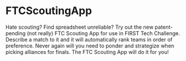 FTCScoutingApp
===========

Hate scouting?  Find spreadsheet unreliable?  Try out the new patent-pending (not really) FTC Scouting App for use in FIRST Tech Challenge.  Describe a match to it and it will automatically rank teams in order of preference.  Never again will you need to ponder and strategize when picking alliances for finals.  The FTC Scouting App will do it for you!
